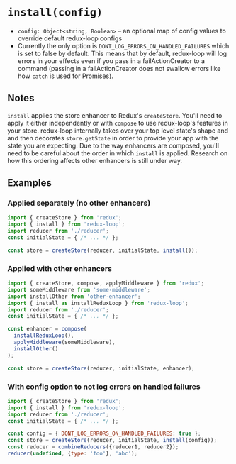 # `install(config)`

* `config: Object<string, Boolean>` &ndash; an optional map of config values to override default
 redux-loop configs
*  Currently the only option is `DONT_LOG_ERRORS_ON_HANDLED_FAILURES` which is set 
   to false by default. This means that by default, redux-loop will log errors in your 
   effects even if you pass in a failActionCreator to a command (passing in a 
   failActionCreator does not swallow errors like how `catch` is used for Promises). 

## Notes

`install` applies the store enhancer to Redux's `createStore`. You'll need to
apply it either independently or with `compose` to use redux-loop's features in
your store. redux-loop internally takes over your top level state's shape and
and then decorates `store.getState` in order to provide your app with the state
you are expecting. Due to the way enhancers are composed, you'll need to be
careful about the order in which `install` is applied. Research on how this
ordering affects other enhancers is still under way.


## Examples

### Applied separately (no other enhancers)

```js
import { createStore } from 'redux';
import { install } from 'redux-loop';
import reducer from './reducer';
const initialState = { /* ... */ };

const store = createStore(reducer, initialState, install());
```

### Applied with other enhancers

```js
import { createStore, compose, applyMiddleware } from 'redux';
import someMiddleware from 'some-middleware';
import installOther from 'other-enhancer';
import { install as installReduxLoop } from 'redux-loop';
import reducer from './reducer';
const initialState = { /* ... */ };

const enhancer = compose(
  installReduxLoop(),
  applyMiddleware(someMiddleware),
  installOther()
);

const store = createStore(reducer, initialState, enhancer);
```

### With config option to not log errors on handled failures
```js
import { createStore } from 'redux';
import { install } from 'redux-loop';
import reducer from './reducer';
const initialState = { /* ... */ };

const config = { DONT_LOG_ERRORS_ON_HANDLED_FAILURES: true };
const store = createStore(reducer, initialState, install(config));
const reducer = combineReducers({reducer1, reducer2});
reducer(undefined, {type: 'foo'}, 'abc');
```
